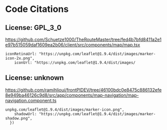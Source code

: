 # Code Citations

## License: GPL_3_0
https://github.com/Schuetze1000/TheRouteMaster/tree/fed4b7bfd8411a2e1e97b515059daf1609ea2b06/client/src/components/map/map.tsx

```
iconRetinaUrl: "https://unpkg.com/leaflet@1.9.4/dist/images/marker-icon-2x.png",
    iconUrl: "https://unpkg.com/leaflet@1.9.4/dist/images/
```


## License: unknown
https://github.com/ramihlioui/frontPIDEV/tree/46100bdc0e8475c886132efe8e949ba46126c9d8/src/app/components/map-navigation/map-navigation.component.ts

```
unpkg.com/leaflet@1.9.4/dist/images/marker-icon.png",
    shadowUrl: "https://unpkg.com/leaflet@1.9.4/dist/images/marker-shadow.png",
  })
```

